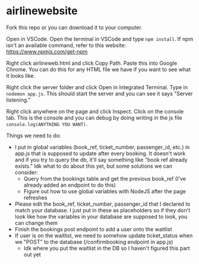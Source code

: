 # airlinewebsite

Fork this repo or you can download it to your computer. 

Open in VSCode. 
Open the terminal in VSCode and type ```npm install```. If npm isn't an available command, refer to this website: https://www.npmjs.com/get-npm

Right click airlineweb.html and click Copy Path. Paste this into Google Chrome. You can do this for any HTML file we have if you want to see what it looks like. 

Right click the server folder and click Open in Integrated Terminal. Type in ```nodemon app.js```. This should start the server and you can see it says "Server listening." 

Right click anywhere on the page and click Inspect. Click on the console tab. This is the console and you can debug by doing writing in the js file ```console.log(ANYTHING YOU WANT)```. 

Things we need to do: 
- I put in global variables (book_ref, ticket_number, passenger_id, etc.) in app.js that is supposed to update after every booking. It doesn't work and if you try to query the db, it'll say something like "book ref already exists." Idk what to do about this yet, but some solutions we can consider: 
  - Query from the bookings table and get the previous book_ref (I've already added an endpoint to do this)
  - Figure out how to use global variables with NodeJS after the page refreshes 
- Please edit the book_ref, ticket_number, passenger_id that I declared to match your database. I just put in these as placeholders so if they don't look like how the variables in your database are supposed to look, you can change them 
- Finish the bookings post endpoint to add a user onto the waitlist 
- If user is on the waitlist, we need to somehow update ticket_status when we "POST" to the database (/confirmbooking endpoint in app.js)
  - Idk where you put the waitlist in the DB so I haven't figured this part out yet 
